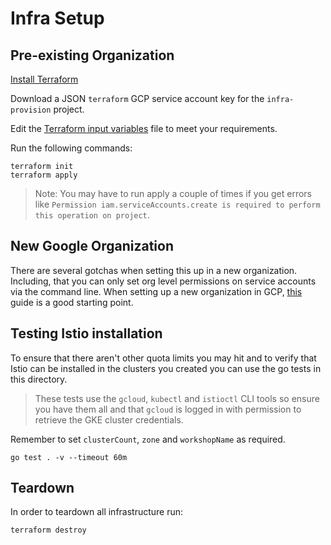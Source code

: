 # Infra Setup

## Pre-existing Organization

[Install Terraform](https://learn.hashicorp.com/terraform/getting-started/install.html)

Download a JSON `terraform` GCP service account key for the `infra-provision` project.

Edit the [Terraform input variables](terraform.tfvars) file to meet your requirements.

Run the following commands:

```shell
terraform init
terraform apply
```

> Note: You may have to run apply a couple of times if you get errors like `Permission iam.serviceAccounts.create is required to perform this operation on project`.

## New Google Organization

There are several gotchas when setting this up in a new organization. Including, that you can only set org level permissions on service accounts via the command line. When setting up a new organization in GCP, [this](https://cloud.google.com/community/tutorials/managing-gcp-projects-with-terraform) guide is a good starting point.

## Testing Istio installation

To ensure that there aren't other quota limits you may hit and to verify that Istio can be installed in the clusters you created you can use the go tests in this directory.

> These tests use the `gcloud`, `kubectl` and `istioctl` CLI tools so ensure you have them all and that `gcloud` is logged in with permission to retrieve the GKE cluster credentials.

Remember to set `clusterCount`, `zone` and `workshopName` as required.

```shell
go test . -v --timeout 60m
```

## Teardown

In order to teardown all infrastructure run:

```shell
terraform destroy
```
